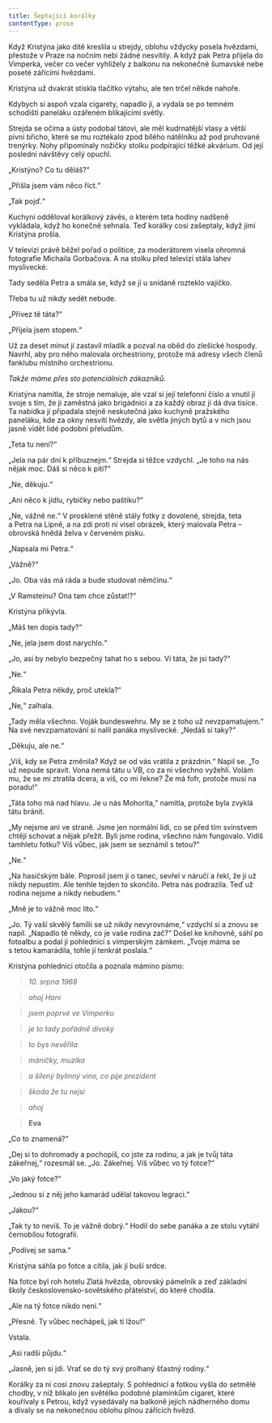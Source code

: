 ```yaml
---
title: Šeptající korálky
contentType: prose
---
```


<section>

Když Kristýna jako dítě kreslila u strejdy, oblohu vždycky posela hvězdami, přestože v Praze na nočním nebi žádné nesvítily. A když pak Petra přijela do Vimperka, večer co večer vyhlížely z balkonu na nekonečné šumavské nebe poseté zářícími hvězdami.

Kristýna už dvakrát stiskla tlačítko výtahu, ale ten trčel někde nahoře.

Kdybych si aspoň vzala cigarety, napadlo ji, a vydala se po temném schodišti paneláku ozářeném blikajícími světly.

Strejda se očima a ústy podobal tátovi, ale měl kudrnatější vlasy a větší pivní břicho, které se mu roztékalo zpod bílého nátělníku až pod pruhované trenýrky. Nohy připomínaly nožičky stolku podpírající těžké akvárium. Od její poslední návštěvy celý opuchl.

„Kristýno? Co tu děláš?“

„Přišla jsem vám něco říct.“

„Tak pojď.“

Kuchyni odděloval korálkový závěs, o kterém teta hodiny nadšeně vykládala, když ho konečně sehnala. Teď korálky cosi zašeptaly, když jimi Kristýna prošla.

V televizi právě běžel pořad o politice, za moderátorem visela ohromná fotografie Michaila Gorbačova. A na stolku před televizí stála lahev myslivecké.

Tady seděla Petra a smála se, když se jí u snídaně rozteklo vajíčko.

Třeba tu už nikdy sedět nebude.

„Přivez tě táta?“

„Přijela jsem stopem.“

Už za deset minut jí zastavil mladík a pozval na oběd do zlešické hospody. Navrhl, aby pro něho malovala orchestriony, protože má adresy všech členů fanklubu místního orchestrionu.

_Takže máme přes sto potenciálních zákazníků._

Kristýna namítla, že stroje nemaluje, ale vzal si její telefonní číslo a vnutil jí svoje s tím, že ji zaměstná jako brigádnici a za každý obraz jí dá dva tisíce. Ta nabídka jí připadala stejně neskutečná jako kuchyně pražského paneláku, kde za okny nesvítí hvězdy, ale světla jiných bytů a v nich jsou jasně vidět lidé podobní přeludům.

„Teta tu není?“

„Jela na pár dní k příbuznejm.“ Strejda si těžce vzdychl. „Je toho na nás nějak moc. Dáš si něco k pití?“

„Ne, děkuju.“

„Ani něco k jídlu, rybičky nebo paštiku?“

„Ne, vážně ne.“ V prosklené stěně stály fotky z dovolené, strejda, teta a Petra na Lipně, a na zdi proti ní visel obrázek, který malovala Petra – obrovská hnědá želva v červeném písku.

„Napsala mi Petra.“

„Vážně?“

„Jo. Oba vás má ráda a bude studovat němčinu.“

„V Ramsteinu? Ona tam chce zůstat!?“

Kristýna přikývla.

„Máš ten dopis tady?“

„Ne, jela jsem dost narychlo.“

„Jo, asi by nebylo bezpečný tahat ho s sebou. Ví táta, že jsi tady?“

„Ne.“

„Říkala Petra někdy, proč utekla?“

„Ne,“ zalhala.

„Tady měla všechno. Voják bundeswehru. My se z toho už nevzpamatujem.“ Na své nevzpamatování si nalil panáka myslivecké. „Nedáš si taky?“

„Děkuju, ale ne.“

„Víš, kdy se Petra změnila? Když se od vás vrátila z prázdnin.“ Napil se. „To už nepude spravit. Vona nemá tátu u VB, co za ni všechno vyžehlí. Volám mu, že se mi ztratila dcera, a víš, co mi řekne? Že má fofr, protože musí na poradu!“

„Táta toho má nad hlavu. Je u nás Mohorita,“ namítla, protože byla zvyklá tátu bránit.

„My nejsme ani ve straně. Jsme jen normální lidi, co se před tím svinstvem chtějí schovat a nějak přežít. Byli jsme rodina, všechno nám fungovalo. Vidíš tamhletu fotku? Víš vůbec, jak jsem se seznámil s tetou?“

„Ne.“

„Na hasičským bále. Poprosil jsem ji o tanec, sevřel v náručí a řekl, že ji už nikdy nepustím. Ale tenhle tejden to skončilo. Petra nás podrazila. Teď už rodina nejsme a nikdy nebudem.“

„Mně je to vážně moc líto.“

„Jo. Tý vaší skvělý famílii se už nikdy nevyrovnáme,“ vzdychl si a znovu se napil. „Napadlo tě někdy, co je vaše rodina zač?“ Došel ke knihovně, sáhl po fotoalbu a podal jí pohlednici s vimperským zámkem. „Tvoje máma se s tetou kamarádila, tohle jí tenkrát poslala.“

Kristýna pohlednici otočila a poznala mámino písmo:

</section>

<section>

> _10\. srpna 1968_

> _ahoj Hani_

> _jsem poprvé ve Vimperku_

> _je to tady pořádně divoký_

> _to bys nevěřila_

> _máničky, muzika_

> _a šílený bylinný víno, co pije prezident_

> _škoda že tu nejsi_

> _ahoj_

> __Eva__

</section>

<section>

„Co to znamená?“

„Dej si to dohromady a pochopíš, co jste za rodinu, a jak je tvůj táta zákeřnej,“ rozesmál se. „Jo. Zákeřnej. Víš vůbec vo tý fotce?“

„Vo jaký fotce?“

„Jednou si z něj jeho kamarád udělal takovou legraci.“

„Jakou?“

„Tak ty to nevíš. To je vážně dobrý.“ Hodil do sebe panáka a ze stolu vytáhl černobílou fotografii.

„Podívej se sama.“

Kristýna sáhla po fotce a cítila, jak jí buší srdce.

Na fotce byl roh hotelu Zlatá hvězda, obrovský pámelník a zeď základní školy československo-sovětského přátelství, do které chodila.

„Ale na tý fotce nikdo není.“

„Přesně. Ty vůbec nechápeš, jak ti lžou!“

Vstala.

„Asi radši půjdu.“

„Jasně, jen si jdi. Vrať se do tý svý prolhaný šťastný rodiny.“

Korálky za ní cosi znovu zašeptaly. S pohlednicí a fotkou vyšla do setmělé chodby, v níž blikalo jen světélko podobné plamínkům cigaret, které kouřívaly s Petrou, když vysedávaly na balkoně jejich nádherného domu a dívaly se na nekonečnou oblohu plnou zářících hvězd.

</section>
